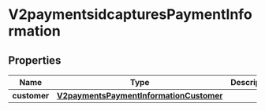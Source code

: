 
# V2paymentsidcapturesPaymentInformation

## Properties
Name | Type | Description | Notes
------------ | ------------- | ------------- | -------------
**customer** | [**V2paymentsPaymentInformationCustomer**](V2paymentsPaymentInformationCustomer.md) |  |  [optional]



